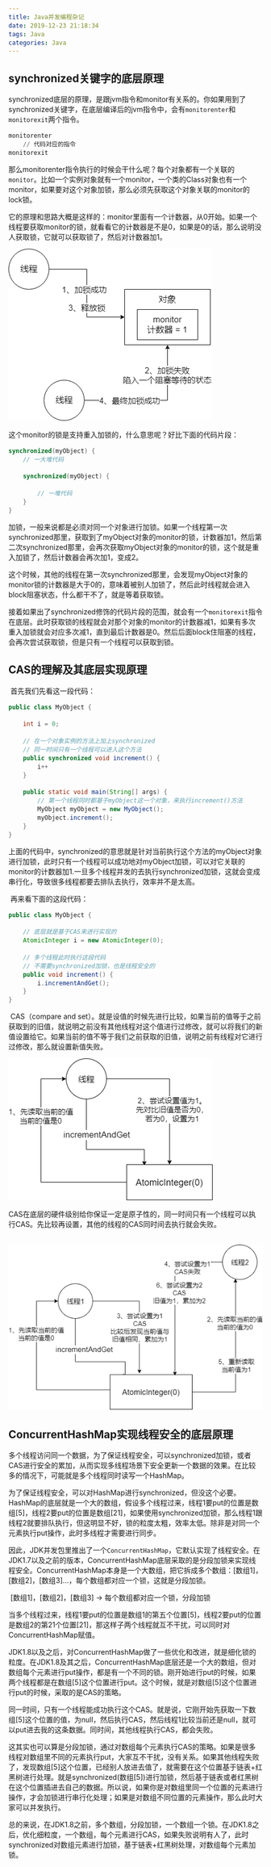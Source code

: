 ```yaml
---
title: Java并发编程杂记
date: 2019-12-23 21:18:34
tags: Java
categories: Java
---
```


## synchronized关键字的底层原理

​		synchronized底层的原理，是跟jvm指令和monitor有关系的。你如果用到了synchronized关键字，在底层编译后的jvm指令中，会有`monitorenter`和`monitorexit`两个指令。

```haskell
monitorenter
	// 代码对应的指令
monitorexit
```

​		那么monitorenter指令执行的时候会干什么呢？每个对象都有一个关联的`monitor`。比如一个实例对象就有一个monitor，一个类的Class对象也有一个monitor，如果要对这个对象加锁，那么必须先获取这个对象关联的monitor的lock锁。

​		它的原理和思路大概是这样的：monitor里面有一个计数器，从0开始。如果一个线程要获取monitor的锁，就看看它的计数器是不是0，如果是0的话，那么说明没人获取锁，它就可以获取锁了，然后对计数器加1。

![synchronized](Java并发编程杂记/synchronized.png)

​		这个monitor的锁是支持重入加锁的，什么意思呢？好比下面的代码片段：

```java
synchronized(myObject) {
	// 一大堆代码
	
	synchronized(myObject) {
	
		// 一堆代码
	}
}
```

​		加锁，一般来说都是必须对同一个对象进行加锁。如果一个线程第一次synchronized那里，获取到了myObject对象的monitor的锁，计数器加1，然后第二次synchronized那里，会再次获取myObject对象的monitor的锁，这个就是重入加锁了，然后计数器会再次加1，变成2。

​		这个时候，其他的线程在第一次synchronized那里，会发现myObject对象的monitor锁的计数器是大于0的，意味着被别人加锁了，然后此时线程就会进入block阻塞状态，什么都干不了，就是等着获取锁。

​		接着如果出了synchronized修饰的代码片段的范围，就会有一个`monitorexit`指令在底层。此时获取锁的线程就会对那个对象的monitor的计数器减1，如果有多次重入加锁就会对应多次减1，直到最后计数器是0。然后后面block住阻塞的线程，会再次尝试获取锁，但是只有一个线程可以获取到锁。

## CAS的理解及其底层实现原理

​		首先我们先看这一段代码：

```java
public class MyObject {
    
    int i = 0;
    
    // 在一个对象实例的方法上加上synchronized
    // 同一时间只有一个线程可以进入这个方法
    public synchronized void increment() {
        i++
    }

    public static void main(String[] args) {
        // 第一个线程同时都基于myObject这一个对象，来执行increment()方法
        MyObject myObject = new MyObject();
        myObject.increment();
    }
}
```

​		上面的代码中，synchronized的意思就是针对当前执行这个方法的myObject对象进行加锁，此时只有一个线程可以成功地对myObject加锁，可以对它关联的monitor的计数器加1.一旦多个线程并发的去执行synchronized加锁，这就会变成串行化，导致很多线程都要去排队去执行，效率并不是太高。

​		再来看下面的这段代码：

```java
public class MyObject {

    // 底层就是基于CAS来进行实现的
    AtomicInteger i = new AtomicInteger(0);

    // 多个线程此时执行这段代码
    // 不需要synchronized加锁，也是线程安全的
    public void increment() {
        i.incrementAndGet();
    }
}
```

​		CAS（compare and set）。就是设值的时候先进行比较，如果当前的值等于之前获取到的旧值，就说明之前没有其他线程对这个值进行过修改，就可以将我们的新值设置给它。如果当前的值不等于我们之前获取的旧值，说明之前有线程对它进行过修改，那么就设置新值失败。

![cas](Java并发编程杂记/cas.png)

​		CAS在底层的硬件级别给你保证一定是原子性的，同一时间只有一个线程可以执行CAS。先比较再设置，其他的线程的CAS同时间去执行就会失败。

​		![多个Cas](Java并发编程杂记/多个Cas.png)

## ConcurrentHashMap实现线程安全的底层原理

​		多个线程访问同一个数据，为了保证线程安全，可以synchronized加锁，或者CAS进行安全的累加，从而实现多线程场景下安全更新一个数据的效果。在比较多的情况下，可能就是多个线程同时读写一个HashMap。

​		为了保证线程安全，可以对HashMap进行synchronized，但没这个必要。HashMap的底层就是一个大的数组，假设多个线程过来，线程1要put的位置是数组[5]，线程2要put的位置是数组[21]，如果使用synchronized加锁，那么线程1跟线程2就要排队执行，但这明显不好，锁的粒度太粗，效率太低。除非是对同一个元素执行put操作，此时多线程才需要进行同步。

​		因此，JDK并发包里推出了一个`ConcurrentHashMap`，它默认实现了线程安全。在JDK1.7以及之前的版本，ConcurrentHashMap底层采取的是分段加锁来实现线程安全。ConcurrentHashMap本身是一个大数组，把它拆成多个数组：[数组1]，[数组2]，[数组3]...，每个数组都对应一个锁，这就是分段加锁。

​		[数组1]，[数组2]，[数组3] -> 每个数组都对应一个锁，分段加锁

​		当多个线程过来，线程1要put的位置是数组1的第五个位置[5]，线程2要put的位置是数组2的第21个位置[21]，那这样子两个线程就互不干扰，可以同时对ConcurrentHashMap赋值。

​		JDK1.8以及之后，对ConcurrentHashMap做了一些优化和改进，就是细化锁的粒度。在JDK1.8及其之后，ConcurrentHashMap底层还是一个大的数组，但对数组每个元素进行put操作，都是有一个不同的锁。刚开始进行put的时候，如果两个线程都是在数组[5]这个位置进行put。这个时候，就是对数组[5]这个位置进行put的时候，采取的是CAS的策略。

​		同一时间，只有一个线程能成功执行这个CAS。就是说，它刚开始先获取一下数组[5]这个位置的值，为null，然后执行CAS，然后线程1比较当前还是null，就可以put进去我的这条数据。同时间，其他线程执行CAS，都会失败。

​		这其实也可以算是分段加锁，通过对数组每个元素执行CAS的策略。如果是很多线程对数组里不同的元素执行put，大家互不干扰，没有关系。如果其他线程失败了，发现数组[5]这个位置，已经别人放进去值了，就需要在这个位置基于链表+红黑树进行处理。就是synchronized(数组[5])进行加锁，然后基于链表或者红黑树在这个位置插进去自己的数据。所以说，如果你是对数组里同一个位置的元素进行操作，才会加锁进行串行化处理；如果是对数组不同位置的元素操作，那么此时大家可以并发执行。

​		总的来说，在JDK1.8之前，多个数组，分段加锁，一个数组一个锁。在JDK1.8之后，优化细粒度，一个数组，每个元素进行CAS，如果失败说明有人了，此时synchronized对数组元素进行加锁，基于链表+红黑树处理，对数组每个元素加锁。